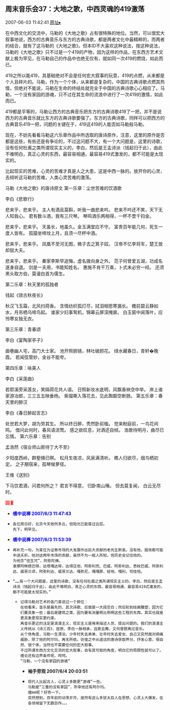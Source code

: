 ## 周末音乐会37：大地之歌，中西灵魂的419激荡
2007-06-03 11:42:41
[原址▸](http://www.fxgan.com/chan_time/2007_01_06/574.htm)


在中西文化的交流中，马勒的《大地之歌》占有很特殊的地位。当然，可以很宏大叙事地说，西方的古典音乐与东方的古典诗歌，都是两者文化中最精粹的，而两者的结合，就有了这马勒的《大地之歌》。但本ID不大喜欢这种说法，按这种说法，马勒的《大地之歌》只不过是一个419的产物，因为这样的作品，在东西方艺术文献上极为罕见，在马勒自己的作品中也绝无仅有，就如同一次419的燃烧，如此而已。

419之所以能419，其基础绝对不会是任何宏大叙事的玩意，419的点燃，从来都是个人且碎片的。马勒，作为一个个体，从来都是复杂的，中国的古典诗歌点燃其热情，但绝对不能说，马勒在生命的终结处就完全于中国的古典诗歌心心相应了。马勒，一个没有家园的游魂，只不过在其生命的流浪中进行了一次419的激情，如此而已。

419都是平等的，马勒让西方的古典音乐把东方的古典诗歌419了一把，并不是说西方的古典音乐就比东方的古典诗歌要强了。东方的古典诗歌，同样可以把西方的古典音乐419一把，问题的关键在于，419这419的人能否如马勒般马勒。

现在，不妨先看看马勒这六乐章作品中所选取的唐诗原作，注意，这里的原作是否都是这些，有些还是有争论的，不过这问题不大，有一个大问题是，这里的诗歌，没有任何杜甫之类所谓现实主义的，李白，然后是王孟诗派（钱起归于此），由此不难明白，真正心灵的东西，最容易相通，最容易419式激发的，都不可能是太现实的。

比起现实的苦难，心灵的苦难才真是人之大患，这是中西一脉的。放开你的心灵，去倾听这马勒的苦难，人类心灵苦难的激荡。


马勒《大地之歌》的唐诗原文
第一乐章：尘世苦难的饮酒歌

李白《悲歌行》

悲来乎，悲来乎。
   主人有酒且莫斟，听我一曲悲来吟。
   悲来不吟还不笑，天下无人知我心。
   君有数斗酒，我有三尺琴。
   琴鸣酒乐两相得，一杯不啻千钧金。

悲来乎，悲来乎。
   天虽长，地虽久。金玉满堂应不守。
   富贵百年能几何，死生一度人皆有。
   孤猿坐啼坟上月，且须一尽杯中酒。
   
   悲来乎，悲来乎。
   凤凰不至河无图，微子去之箕子奴。
   汉帝不忆李将军，楚王放却屈大夫。
   
   悲来乎，悲来乎。
   秦家李斯早追悔，虚名拨向身之外。
   范子何曾爱五湖，功成名遂身自退。
   剑是一夫用，书能知姓名。
   惠施不肯干万乘，卜式未必穷一经。
   还须黑头取方伯，莫谩白首为儒生。
   
第二乐章：秋天里的孤独者
   
   钱起《效古秋夜长》
   
   秋汉飞玉霜，北风扫荷香。
   含情纺织孤灯尽，拭泪相思寒漏长。
   檐前碧云静如水，月吊栖乌啼鸟起。
   谁家少妇事鸳机，锦幕云屏深掩扉。
   白玉窗中闻落叶，应怜寒女独无衣。
   
第三乐章：青春颂

   李白《宴陶家亭子》
   
   曲巷幽人宅，高门大士家。
   池开照胆镜，林吐破颜花。
   绿水藏春日，青轩&#xfffd;晚霞。
   若闻弦管妙，金谷不能夸。
   
第四乐章：咏美人
   
   李白《采莲曲》

若耶溪旁采莲女，笑隔荷花共人语。
   日照新妆水底明，风飘香袂空中举。
   岸上谁家游冶郎，三三五五映垂杨。
   紫骝嘶入落花去，见此踟蹰空断肠。
第五乐章：春天里的醉汉
   
   李白《春日醉起言志》

处世若大梦，胡为劳其生。
   所以终日醉，秃然卧前楹。
   觉来盼庭前，一鸟花间鸣。
   借问此何时，春风语流莺。
   感之欲叹息，对酒还自倾。
   浩歌待明月，曲尽已忘情。
第六乐章：告别

孟浩然《宿业师山房待丁大不至》
   
   夕阳度西岭，群壑倏已暝。
   松月生夜凉，风泉满清听。
   樵人归欲尽，烟鸟栖初定。
   之子期宿来，孤琴候萝径。

王维《送别》

下马饮君酒，问君何所之？
   君言不得意， 归卧南山陲。
   但去莫复闻， 白云无尽时。





<font color='red'>**回复**</font>


- **<font color='blue'>缠中说禅 2007/6/3 11:47:43</font>**
- ```
  各位周日好，北京今天依然多云，但阳光已能穿过云层。
  先下，明早见。
  ```
- **<font color='blue'>缠中说禅 2007/6/3 11:53:39</font>**
- ```
  再补充一句，为某位为证券市场的大发展作出巨大贡献的老先生默哀。没有他，股改都可能中途夭折，他对这两年市场的贡献，虽然不为一般人所知，但历史会记住他的。
  为他念“往生咒”，阿弥陀佛。
  拿摩阿眯搭巴呀，达塔嘎达呀，达得压他，阿弥利兜、巴威，阿弥利达、悉眈巴威，阿弥利达、威哥兰谛，阿弥利达、威哥兰达、嘎弥尼，嘎嘎那、给地、嘎利，司哇哈。
  ```
- ```
  “……有一个大问题是，这里的诗歌，没有任何杜甫之类所谓现实主义的，李白，然后是王孟诗派（钱起归于此），由此不难明白，真正心灵的东西，最容易相通，最容易419式激发的，都不可能是太现实的。”
  ```
   - ```
     记得马勒对艺术的各门类说过一个排位：
     在他看来，音乐是最先的、其次诗歌、后面是一大段空白；然后轮到绘画雕塑，因为它们要具象一些；最后是建筑之类，因为要有测量啊比例啊这些工程的东西，其实也就是更具象更现实更约束。
     离音乐更近的注定是浪漫主义，现实主义是用来描述人世、提出问题的。我们的浪漫主义传统从《诗三百》、屈原、李白一脉相承，且歌且舞，又何曾脱离过音乐。
     从个体角度，马勒一生漂泊，少年时失去弟弟、壮年时失去爱女、自己又突然面对病痛威胁，除了他的阿尔玛，再无所依。彷徨之中从遥远的唐诗获取养分、抒发心意，很自然、很个体，当然也不需要任何的宏大叙事。
     不过所谓东西方文化交流的宏大叙事，自有其可取的角度，明白它的局限性就可以了。缠论还有边界条件呢，呵呵。
     “马勒，一个没有家园的游魂”
     ```
      - **袖手旁观 2007/6/4 20:03:51**
      - ```
        现代人比起古人，心灵上多数更“游魂”一些。
        马勒是“三重的没有家园”，所幸他还有阿尔玛。
        缠mm呢？好奇一下。
        突然想到，百年前的动荡岁月，居然有这么多犹太巨人在思想、心灵上大爆发，在各领域留下无数巨作。。。
        ```

